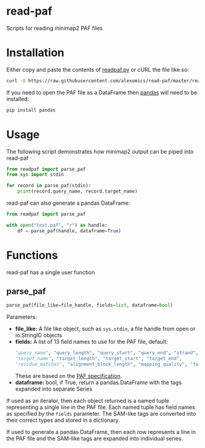 read-paf
========
Scripts for reading minimap2 PAF files

Installation
===

Either copy and paste the contents of [readpaf.py](readpaf.py) or cURL the file like so:

```bash
curl -O https://raw.githubusercontent.com/alexomics/read-paf/master/readpaf.py
```

If you need to open the PAF file as a DataFrame then [pandas](https://pandas.pydata.org/)
will need to be installed:

```python
pip install pandas
```

Usage
===

The following script demonstrates how minimap2 output can be piped into read-paf 

```python
from readpaf import parse_paf
from sys import stdin

for record in parse_paf(stdin):
    print(record.query_name, record.target_name)

```

read-paf can also generate a pandas DataFrame:

```python
from readpaf import parse_paf

with open("test.paf", "r") as handle:
    df = parse_paf(handle, dataframe=True)

```

Functions
===

read-paf has a single user function

parse_paf
---

```python
parse_paf(file_like=file_handle, fields=list, dataframe=bool)
```
Parameters:

 - **file_like:** A file like object, such as `sys.stdin`, a file handle from open or io.StringIO objects
 - **fields:** A list of 13 field names to use for the PAF file, default:
    ```python
    "query_name", "query_length", "query_start", "query_end", "strand",
    "target_name", "target_length", "target_start", "target_end",
    "residue_matches", "alignment_block_length", "mapping_quality", "tags"
    ```
    These are based on the [PAF specification](https://github.com/lh3/miniasm/blob/master/PAF.md).
 - **dataframe:** bool, if True, return a pandas.DataFrame with the tags expanded into separate Series
 
If used as an iterator, then each object returned is a named tuple representing a single line in the PAF file. 
Each named tuple has field names as specified by the `fields` parameter. The SAM-like tags are converted into 
their correct types and stored in a dictionary.

If used to generate a pandas DataFrame, then each row represents a line in the PAF file and the SAM-like tags 
are expanded into individual series.
